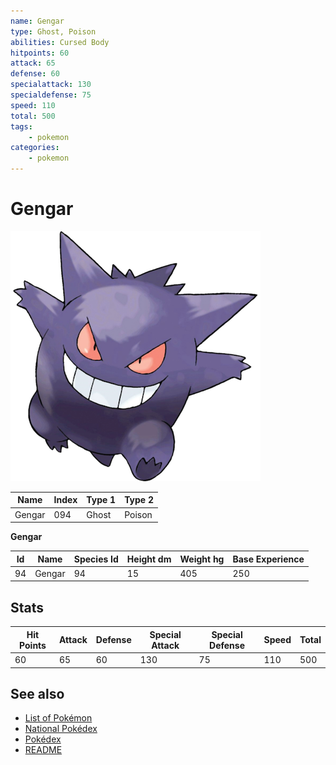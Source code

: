 ```yaml
---
name: Gengar
type: Ghost, Poison
abilities: Cursed Body
hitpoints: 60
attack: 65
defense: 60
specialattack: 130
specialdefense: 75
speed: 110
total: 500
tags:
    - pokemon
categories:
    - pokemon
---
```


# Gengar


![Gengar](images/094.png)

| **Name** | **Index** | **Type 1** | **Type 2** |
|----|----|----|----|
| Gengar | 094 | Ghost | Poison  |

**Gengar** 




| **Id** | **Name** | **Species Id** | **Height dm** | **Weight hg** | **Base Experience** |
|--------|----------|----------------|------------|------------|---------------------|
| 94 | Gengar | 94 | 15 | 405 | 250 |



## Stats

| **Hit Points** | **Attack** | **Defense** | **Special Attack** | **Special Defense** | **Speed** | **Total** |
|----------------|------------|-------------|--------------------|---------------------|-----------|-----------|
| 60 | 65 | 60 | 130 | 75 | 110 | 500 |

## See also

- [List of Pokémon](../pokemon.md)
- [National Pokédex](../national_pokedex.md)
- [Pokédex](../pokedex.md)
- [README](../README.md)
